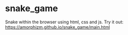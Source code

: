 # snake_game
Snake within the browser using html, css and js.
Try it out: https://amorphizm.github.io/snake_game/main.html
